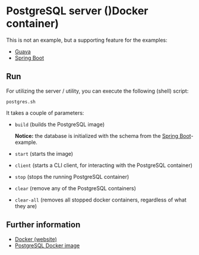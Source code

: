 # PostgreSQL server ()Docker container)

This is not an example, but a supporting feature for the examples:

* [Guava](../guava/README.md)
* [Spring Boot](../springboot/README.md)

## Run

For utilizing the server / utility, you can execute the following (shell) script:

    postgres.sh

It takes a couple of parameters:

* `build` (builds the PostgreSQL image)
  
  **Notice:** the database is initialized with the schema from the [Spring Boot](../springboot/README.md)-example.
  
* `start` (starts the image)
* `client` (starts a CLI client, for interacting with the PostgreSQL container)
* `stop` (stops the running PostgreSQL container)
* `clear` (remove any of the PostgreSQL containers)
* `clear-all` (removes all stopped docker containers, regardless of what they are)


## Further information

* [Docker (website)](https://www.docker.com/)
* [PostgreSQL Docker image](https://hub.docker.com/_/postgres/)

